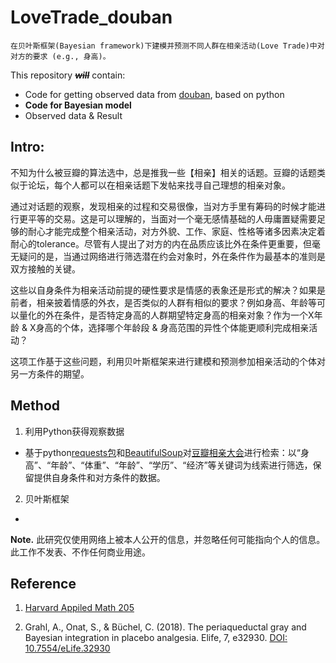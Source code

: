 # LoveTrade_douban

```
在贝叶斯框架(Bayesian framework)下建模并预测不同人群在相亲活动(Love Trade)中对对方的要求 (e.g., 身高)。
```

This repository ~~***will***~~ contain:
* Code for getting observed data from [douban](https://www.douban.com/), based on python
* **Code for Bayesian model**
* Observed data & Result



## Intro:
不知为什么被豆瓣的算法选中，总是推我一些【相亲】相关的话题。豆瓣的话题类似于论坛，每个人都可以在相亲话题下发帖来找寻自己理想的相亲对象。

通过对话题的观察，发现相亲的过程和交易很像，当对方手里有筹码的时候才能进行更平等的交易。这是可以理解的，当面对一个毫无感情基础的人毋庸置疑需要足够的耐心才能完成整个相亲活动，对方外貌、工作、家庭、性格等诸多因素决定着耐心的tolerance。尽管有人提出了对方的内在品质应该比外在条件更重要，但毫无疑问的是，当通过网络进行筛选潜在约会对象时，外在条件作为最基本的准则是双方接触的关键。

这些以自身条件为相亲活动前提的硬性要求是情感的表象还是形式的解决？如果是前者，相亲披着情感的外衣，是否类似的人群有相似的要求？例如身高、年龄等可以量化的外在条件，是否特定身高的人群期望特定身高的相亲对象？作为一个X年龄 & X身高的个体，选择哪个年龄段 & 身高范围的异性个体能更顺利完成相亲活动？

这项工作基于这些问题，利用贝叶斯框架来进行建模和预测参加相亲活动的个体对另一方条件的期望。

## Method
1. 利用Python获得观察数据
* 基于python[requests包](https://docs.python-requests.org/en/latest/)和[BeautifulSoup](https://www.crummy.com/software/BeautifulSoup/bs4/doc/)对[豆瓣相亲大会](https://www.douban.com/gallery/topic/51644/)进行检索：以“身高”、“年龄”、“体重”、“年龄”、“学历”、“经济”等关键词为线索进行筛选，保留提供自身条件和对方条件的数据。

2. 贝叶斯框架
* 


**Note.** 此研究仅使用网络上被本人公开的信息，并忽略任何可能指向个人的信息。此工作不发表、不作任何商业用途。

## Reference

1. [Harvard Appiled Math 205](https://courses.seas.harvard.edu/courses/am205/index.html)

2. Grahl, A., Onat, S., & Büchel, C. (2018). The periaqueductal gray and Bayesian integration in placebo analgesia. Elife, 7, e32930.
[DOI: 10.7554/eLife.32930](https://elifesciences.org/articles/32930)
